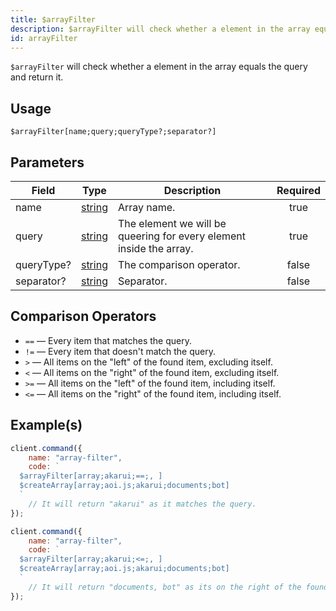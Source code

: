 ```yaml
---
title: $arrayFilter
description: $arrayFilter will check whether a element in the array equals the query and return it.
id: arrayFilter
---
```


`$arrayFilter` will check whether a element in the array equals the query and return it.

## Usage

```aoi
$arrayFilter[name;query;queryType?;separator?]
```

## Parameters

| Field      | Type                                                                                              | Description                                                         | Required |
| ---------- | ------------------------------------------------------------------------------------------------- | ------------------------------------------------------------------- | :------: |
| name       | [string](https://developer.mozilla.org/en-US/docs/Web/JavaScript/Reference/Global_Objects/String) | Array name.                                                         |   true   |
| query      | [string](https://developer.mozilla.org/en-US/docs/Web/JavaScript/Reference/Global_Objects/String) | The element we will be queering for every element inside the array. |   true   |
| queryType? | [string](https://developer.mozilla.org/en-US/docs/Web/JavaScript/Reference/Global_Objects/String) | The comparison operator.                                            |  false   |
| separator? | [string](https://developer.mozilla.org/en-US/docs/Web/JavaScript/Reference/Global_Objects/String) | Separator.                                                          |  false   |

## Comparison Operators

-   `==` — Every item that matches the query.
-   `!=` — Every item that doesn't match the query.
-   `>` — All items on the "left" of the found item, excluding itself.
-   `<` — All items on the "right" of the found item, excluding itself.
-   `>=` — All items on the "left" of the found item, including itself.
-   `<=` — All items on the "right" of the found item, including itself.

## Example(s)

```javascript
client.command({
    name: "array-filter",
    code: `
  $arrayFilter[array;akarui;==;, ]
  $createArray[array;aoi.js;akarui;documents;bot]
  `
    // It will return "akarui" as it matches the query.
});
```

```javascript
client.command({
    name: "array-filter",
    code: `
  $arrayFilter[array;akarui;<=;, ]
  $createArray[array;aoi.js;akarui;documents;bot]
  `
    // It will return "documents, bot" as its on the right of the found item.
});
```
